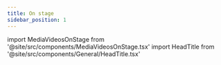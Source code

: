 ```yaml
---
title: On stage
sidebar_position: 1
---
```


import MediaVideosOnStage from '@site/src/components/MediaVideosOnStage.tsx'
import HeadTitle from '@site/src/components/General/HeadTitle.tsx'

<HeadTitle title="On Stage - Media | Didier" />

<MediaVideosOnStage />
